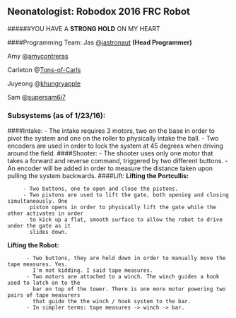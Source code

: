 ## Neonatologist: Robodox 2016 FRC Robot 
######YOU HAVE A **STRONG HOLD** ON MY HEART

####Programming Team:
Jas  @[jastronaut](http://github.com/jastronaut) **(Head Programmer)**

Amy  @[amycontreras](http://github.com/amycontreras)

Carleton @[Tons-of-Carls](http://github.com/Tons-of-Carls/)

Juyeong @[khungryapple](http://github.com/khungryapple)

Sam	@[supersam6i7](http://github.com/supersam6i7)


### Subsystems (as of 1/23/16):
####Intake:
            - The intake requires 3 motors, two on the base in order to pivot the system and one 
              on the roller to physically intake the ball.
            - Two encoders are used in order to lock the system at 45 degrees when driving around
              the field. 
####Shooter:
            - The shooter uses only one motor that takes a forward and reverse command, triggered
              by two different buttons. 
            - An encoder will be added in order to measure the distance taken upon pulling the 
              system backwards.
####Lift:
**Lifting the Portcullis:**

         - Two buttons, one to open and close the pistons. 
         - Two pistons are used to lift the gate, both opening and closing simultaneously. One
           piston opens in order to physically lift the gate while the other activates in order 
           to kick up a flat, smooth surface to allow the robot to drive under the gate as it 
           slides down. 
**Lifting the Robot:**

          - Two buttons, they are held down in order to manually move the tape measures. Yes. 
            I'm not kidding. I said tape measures. 
          - Two motors are attached to a winch. The winch guides a hook used to latch on to the 
            bar on top of the tower. There is one more motor powering two pairs of tape measurers 
            that guide the the winch / hook system to the bar.
          - In simpler terms: tape measures -> winch -> bar.




